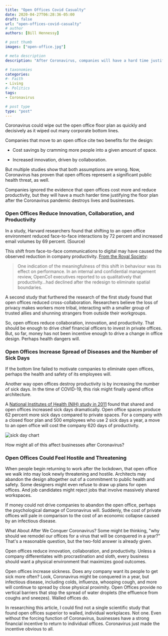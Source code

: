 ```yaml
---
title: "Open Offices Covid Casualty"
date: 2020-04-27T06:28:36-05:00
draft: false
url: "open-offices-covid-casualty"
# author
authors: [Bill Hennessy]

# post thumb
images: ["open-office.jpg"]

# meta description
description: "After Coronavirus, companies will have a hard time justifying the counterproductive open office floor plan."

# taxonomies
categories: 
#- Faith
- Living
#- Politics
tags:
- Coronavirus

# post type
type: "post"
---
```


Coronavirus could wipe out the open office floor plan as quickly and decisively as it wiped out many corporate bottom lines.

Companies that move to an open office cite two benefits for the design:

* Cost savings by cramming more people into a given amount of space.

* Increased innovation, driven by collaboration.

But multiple studies show that both assumptions are wrong. Now, Coronavirus has proven that open offices represent a significant public health threat, as well.

Companies ignored the evidence that open offices cost more and reduce productivity, but they will have a much harder time justifying the floor plan after the Coronavirus pandemic destroys lives and businesses.

### Open Offices Reduce Innovation, Collaboration, and Productivity

In a study, Harvard researchers found that shifting to an open office environment reduced face-to-face interactions by 72 percent and increased email volumes by 69 percent. (Source)

This shift from face-to-face communications to digital may have caused the observed reduction in company productivity. [From the Royal Society](https://royalsocietypublishing.org/doi/full/10.1098/rstb.2017.0239):

> One indication of the meaningfulness of this shift in behaviour was its effect on performance. In an internal and confidential management review, OpenCo1 executives reported to us qualitatively that productivity...had declined after the redesign to eliminate spatial boundaries.

A second study that furthered the research of the first study found that open offices reduced cross-collaboration. Researchers believe the loss of privacy makes workers more tribal, interacting with a smaller group of trusted allies and shunning strangers from outside their workgroups.

So, open offices reduce collaboration, innovation, and productivity. That should be enough to drive chief financial officers to invest in private offices. But, so far, money has not been incentive enough to drive a change in office design. Perhaps health dangers will.

### Open Offices Increase Spread of Diseases and the Number of Sick Days

If the bottom line failed to motivate companies to eliminate open offices, perhaps the health and safety of its employees will.

Another way open offices destroy productivity is by increasing the number of sick days. In the time of COVID-19, this risk might finally upend office architecture.

A [National Institutes of Health (NIH) study in 2011](https://www.ncbi.nlm.nih.gov/pubmed/21528171) found that shared and open offices increased sick days dramatically. Open office spaces produce 62 percent more sick days compared to private spaces. For a company with a closed floor plan and 500 employees who use 2 sick days a year, a move to an open office will cost the company 620 days of productivity.

![sick day chart](/images/sick-days.png)


How might all of this affect businesses after Coronavirus?

### Open Offices Could Feel Hostile and Threatening

When people begin returning to work after the lockdown, that open office we walk into may look newly threatening and hostile. Architects may abandon the design altogether out of a commitment to public health and safety. Some designers might even refuse to draw up plans for open offices. And job candidates might reject jobs that involve massively shared workspaces.

If money could not drive companies to abandon the open office, perhaps the psychological damage of Coronavirus will. Suddenly, the cost of private offices will pale in comparison to the cost of an economic collapse caused by an infectious disease.

What About After We Conquer Coronavirus?
Some might be thinking, "why should we remodel our offices for a virus that will be conquered in a year?" That's a reasonable question, but the two-fold answer is already given.

Open offices reduce innovation, collaboration, and productivity. Unless a company differentiates with procrastination and sloth, every business should want a physical environment that maximizes good outcomes.

Open offices increase sickness. Does any company want its people to get sick more often? Look, Coronavirus might be conquered in a year, but infectious disease, including colds, influenza, whooping cough, and more will continue to spread by close physical proximity. Open Offices provide no vertical barriers that stop the spread of water droplets (the effluence from coughs and sneezes). Walled offices do.

In researching this article, I could find not a single scientific study that found open offices superior to walled, individual workplaces. Not one. Even without the forcing function of Coronavirus, businesses have a strong financial incentive to return to individual offices. Coronavirus just made the incentive obvious to all.

<!--stackedit_data:
eyJoaXN0b3J5IjpbOTc1ODY3MTI0XX0=
-->